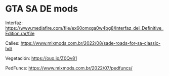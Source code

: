 # GTA SA DE mods

Interfaz: https://www.mediafire.com/file/ex60omxga0w4bg8/Interfaz_del_Definitive_Edition.rar/file

Calles: https://www.mixmods.com.br/2022/08/sade-roads-for-sa-classic-hd/

Vegetación: https://ouo.io/Z0Qv81

PedFuncs: https://www.mixmods.com.br/2022/07/pedfuncs/
